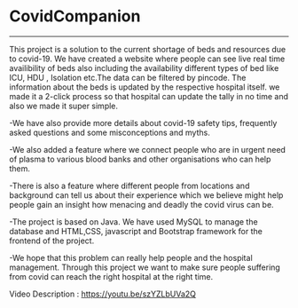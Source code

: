# CovidCompanion
--------------------------------------

This project is a solution to the current shortage of beds and resources due to covid-19. We have created a website where people can see live real time availibility of beds also including the availability different types of bed like ICU, HDU , Isolation etc.The data can be filtered by pincode. The information about the beds is updated by the respective hospital itself. we made it a 2-click process so that hospital can update the tally in no time and also we made it super simple.

-We have also provide more details about covid-19 safety tips, frequently asked questions and some misconceptions and myths.

-We also added a feature where we connect people who are in urgent need of plasma to various blood banks and other organisations who can help them.

-There is also a feature where different people from locations and background can tell us about their experience which we believe might help people gain an insight how menacing and deadly the covid virus can be.

-The project is based on Java. We have used MySQL to manage the database and HTML,CSS, javascript and Bootstrap framework for the frontend of the project.

-We hope that this problem can really help people and the hospital management. Through this project we want to make sure people suffering from covid can reach the right hospital at the right time.


Video Description : https://youtu.be/szYZLbUVa2Q
